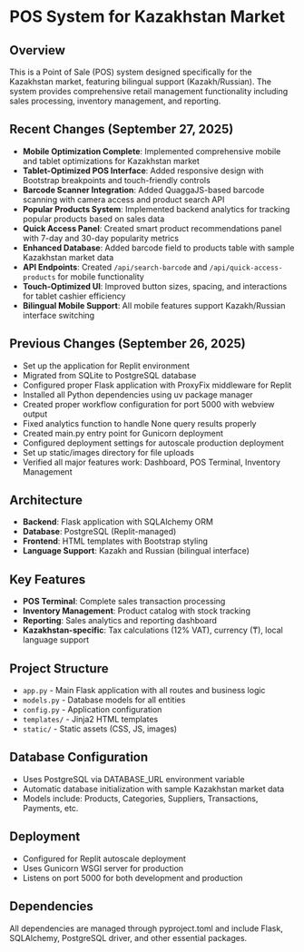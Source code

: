# POS System for Kazakhstan Market

## Overview
This is a Point of Sale (POS) system designed specifically for the Kazakhstan market, featuring bilingual support (Kazakh/Russian). The system provides comprehensive retail management functionality including sales processing, inventory management, and reporting.

## Recent Changes (September 27, 2025)
- **Mobile Optimization Complete**: Implemented comprehensive mobile and tablet optimizations for Kazakhstan market
- **Tablet-Optimized POS Interface**: Added responsive design with Bootstrap breakpoints and touch-friendly controls
- **Barcode Scanner Integration**: Added QuaggaJS-based barcode scanning with camera access and product search API
- **Popular Products System**: Implemented backend analytics for tracking popular products based on sales data
- **Quick Access Panel**: Created smart product recommendations panel with 7-day and 30-day popularity metrics
- **Enhanced Database**: Added barcode field to products table with sample Kazakhstan market data
- **API Endpoints**: Created `/api/search-barcode` and `/api/quick-access-products` for mobile functionality
- **Touch-Optimized UI**: Improved button sizes, spacing, and interactions for tablet cashier efficiency
- **Bilingual Mobile Support**: All mobile features support Kazakh/Russian interface switching

## Previous Changes (September 26, 2025)
- Set up the application for Replit environment
- Migrated from SQLite to PostgreSQL database  
- Configured proper Flask application with ProxyFix middleware for Replit
- Installed all Python dependencies using uv package manager
- Created proper workflow configuration for port 5000 with webview output
- Fixed analytics function to handle None query results properly
- Created main.py entry point for Gunicorn deployment
- Configured deployment settings for autoscale production deployment
- Set up static/images directory for file uploads
- Verified all major features work: Dashboard, POS Terminal, Inventory Management

## Architecture
- **Backend**: Flask application with SQLAlchemy ORM
- **Database**: PostgreSQL (Replit-managed)
- **Frontend**: HTML templates with Bootstrap styling
- **Language Support**: Kazakh and Russian (bilingual interface)

## Key Features
- **POS Terminal**: Complete sales transaction processing
- **Inventory Management**: Product catalog with stock tracking
- **Reporting**: Sales analytics and reporting dashboard
- **Kazakhstan-specific**: Tax calculations (12% VAT), currency (₸), local language support

## Project Structure
- `app.py` - Main Flask application with all routes and business logic
- `models.py` - Database models for all entities
- `config.py` - Application configuration
- `templates/` - Jinja2 HTML templates
- `static/` - Static assets (CSS, JS, images)

## Database Configuration
- Uses PostgreSQL via DATABASE_URL environment variable
- Automatic database initialization with sample Kazakhstan market data
- Models include: Products, Categories, Suppliers, Transactions, Payments, etc.

## Deployment
- Configured for Replit autoscale deployment
- Uses Gunicorn WSGI server for production
- Listens on port 5000 for both development and production

## Dependencies
All dependencies are managed through pyproject.toml and include Flask, SQLAlchemy, PostgreSQL driver, and other essential packages.